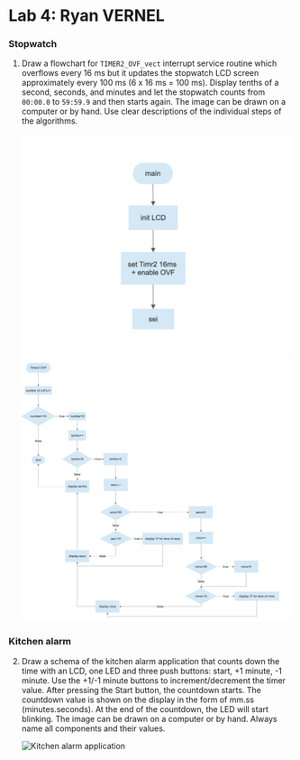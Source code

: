 # Lab 4: Ryan VERNEL

### Stopwatch

1. Draw a flowchart for `TIMER2_OVF_vect` interrupt service routine which overflows every 16&nbsp;ms but it updates the stopwatch LCD screen approximately every 100&nbsp;ms (6 x 16&nbsp;ms = 100&nbsp;ms). Display tenths of a second, seconds, and minutes and let the stopwatch counts from `00:00.0` to `59:59.9` and then starts again. The image can be drawn on a computer or by hand. Use clear descriptions of the individual steps of the algorithms.

   ![Flowchart Part1](https://raw.githubusercontent.com/Rayou01/digitals-electronics-2/main/PlatformIO/Projects/lab4-lcd/test/flowshart-part1.png)
   ![flowchart Part2](https://raw.githubusercontent.com/Rayou01/digitals-electronics-2/main/PlatformIO/Projects/lab4-lcd/test/flowshart-part2.png)

### Kitchen alarm

2. Draw a schema of the kitchen alarm application that counts down the time with an LCD, one LED and three push buttons: start, +1 minute, -1 minute. Use the +1/-1 minute buttons to increment/decrement the timer value. After pressing the Start button, the countdown starts. The countdown value is shown on the display in the form of mm.ss (minutes.seconds). At the end of the countdown, the LED will start blinking. The image can be drawn on a computer or by hand. Always name all components and their values.

   ![Kitchen alarm application](https://github.com/Rayou01/digitals-electronics-2/tree/main/PlatformIO/Projects/lab4-lcd/test)
